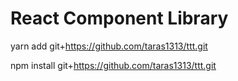# React Component Library

yarn add git+https://github.com/taras1313/ttt.git

npm install git+https://github.com/taras1313/ttt.git



